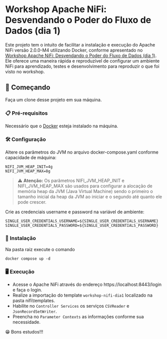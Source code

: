 #  Workshop Apache NiFi: Desvendando o Poder do Fluxo de Dados (dia 1)

Este projeto tem o intuito de facilitar a instalação e execução do Apache NiFi versão 2.0.0-M4 utilizando Docker, conforme apresentado no [Workshop Apache NiFi: Desvendando o Poder do Fluxo de Dados (dia 1)](https://www.youtube.com/watch?v=cT20l3MDOZY&t=6808s).
Ele oferece uma maneira rápida e reproduzível de configurar um ambiente NiFi para aprendizado, testes e desenvolvimento para reproduzir o que foi visto no workshop.


## 🚀 Começando

Faça um clone desse projeto em sua máquina.


### 📋 Pré-requisitos

Necessário que o [Docker](https://www.docker.com/) esteja instalado na máquina.


### 🛠️ Configuração

Altere os parâmetros do JVM no arquivo docker-compose.yaml conforme capacidade de máquina:

```
NIFI_JVM_HEAP_INIT=4g
NIFI_JVM_HEAP_MAX=8g
```

>⚠️ **Atenção:** Os parâmetros NIFI_JVM_HEAP_INIT e NIFI_JVM_HEAP_MAX são usados para configurar a alocação de memória heap da JVM (Java Virtual Machine) sendo o primeiro o tamanho inicial da heap da JVM ao iniciar e o segundo até quanto ele pode crescer. 

Crie as credenciais username e password na variável de ambiente:

```
SINGLE_USER_CREDENTIALS_USERNAME=${SINGLE_USER_CREDENTIALS_USERNAME}
SINGLE_USER_CREDENTIALS_PASSWORD=${SINGLE_USER_CREDENTIALS_PASSWORD}
```

### 🔧 Instalação

Na pasta raiz execute o comando

```
docker compose up -d
```


### 🖥️ Execução

- Acesse o Apache NiFi através do endereço https://localhost:8443/login e faça o login.
- Realize a importação do template `workshop-nifi-dia1` localizado na pasta nifi\templates.
- Habilite no `Controller Services` os serviços `CSVReader` e `JsonRecordSetWriter`.
- Preencha no `Parameter Contexts` as informações conforme sua necessidade.


😁 Bons estudos!!!



